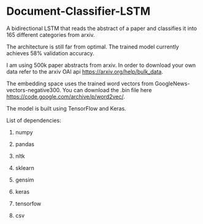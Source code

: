 # Document-Classifier-LSTM
A bidirectional LSTM that reads the abstract of a paper and classifies it into 165 different categories from arxiv.

The architecture is still far from optimal. The trained model currently achieves 58% validation accuracy.

I am using 500k paper abstracts from arxiv. In order to download your own data refer to the arxiv OAI api https://arxiv.org/help/bulk_data.

The embedding space uses the trained word vectors from GoogleNews-vectors-negative300. You can download the .bin file here https://code.google.com/archive/p/word2vec/. 

The model is built using TensorFlow and Keras.

List of dependencies:

1) numpy

2) pandas

3) nltk

4) sklearn

5) gensim

6) keras

7) tensorfow

8) csv
